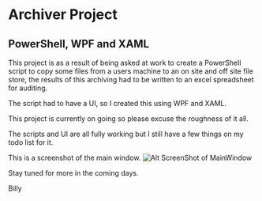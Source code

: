 # Archiver Project

## PowerShell, WPF and XAML

This project is as a result of being asked at work to create a PowerShell script to copy some files from a users machine to an on site and off site file store, the results of this archiving had to be written to an excel spreadsheet for auditing.

The script had to have a UI, so I created this using WPF and XAML.

This project is currently on going so please excuse the roughness of it all.

The scripts and UI are all fully working but I still have a few things on my todo list for it.

This is a screenshot of the main window.
![Alt ScreenShot of MainWindow](http://github.com/justdaft/Archiver/screenshots/mainwindow.png "Main Window")



Stay tuned for more in the coming days.

Billy